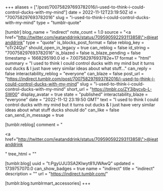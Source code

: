 +++
aliases = ["/post/700758297693782016/i-used-to-think-i-could-control-ducks-with-my-mind"]
date = 2022-11-12T23:19:50Z
id = "700758297693782016"
slug = "i-used-to-think-i-could-control-ducks-with-my-mind"
type = "tumblr-quote"

[tumblr]
blog_name = "indirect"
note_count = 1.0
source = "<a href=\"http://twitter.com/ieatanddrink/status/709590592293113858\">@ieatanddrink</a>"
type = "quote"
is_blocks_post_format = false
reblog_key = "oTr24Qyi"
should_open_in_legacy = true
can_reblog = false
id_string = "700758297693782016"
is_blazed = false
is_blaze_pending = false
timestamp = 1668295190.0
id = 7.00758297693782e+17
format = "html"
summary = "I used to think I could control ducks with my mind but it turns out ducks & I just have very similar ideas about what stuff..."
can_reply = false
interactability_reblog = "everyone"
can_blaze = false
post_url = "https://indirect.tumblr.com/post/700758297693782016/i-used-to-think-i-could-control-ducks-with-my-mind"
slug = "i-used-to-think-i-could-control-ducks-with-my-mind"
short_url = "https://tmblr.co/ZY3jbycvb-L-SW00"
display_avatar = true
state = "published"
interactability_blaze = "everyone"
date = "2022-11-12 23:19:50 GMT"
text = "I used to think I could control ducks with my mind but it turns out ducks &amp; I just have very similar ideas about what stuff ducks should do"
can_like = false
can_send_in_message = true

[tumblr.reblog]
comment = "<p><a href=\"http://twitter.com/ieatanddrink/status/709590592293113858\">@ieatanddrink</a></p>"
tree_html = ""

[tumblr.blog]
uuid = "t:PgyUJU3SA2Klwyt81UWAwQ"
updated = 1739757070.0
can_show_badges = true
name = "indirect"
title = "indirect"
description = ""
url = "https://indirect.tumblr.com/"

[tumblr.blog.tumblrmart_accessories]
+++
